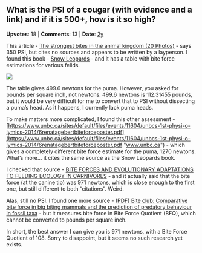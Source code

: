 ## What is the PSI of a cougar (with evidence and a link) and if it is 500+, how is it so high?
    
**Upvotes**: 18 | **Comments**: 13 | **Date**: [2y](https://www.quora.com/What-is-the-PSI-of-a-cougar-with-evidence-and-a-link-and-if-it-is-500-how-is-it-so-high/answer/Gary-Meaney)

This article - [The strongest bites in the animal kingdom (20 Photos)](https://thechive.com/2016/06/16/the-strongest-bites-in-the-animal-kingdom-20-photos/ "thechive.com") - says 350 PSI, but cites no sources and appears to be written by a layperson. I found this book - [Snow Leopards](https://books.google.no/books?id=nAvSBgAAQBAJ&pg=PA8&lpg=PA8&dq=bite%20force%20%22puma%22&source=bl&ots=uAQyTWRQjG&sig=ACfU3U0E0ZUTgyofsfVdRNNWJGA-KDgplA&hl=en&sa=X&ved=2ahUKEwi4tdnN38_iAhUPSxUIHelfCJ4Q6AEwFXoECF4QAQ#v%3Donepage%26q%3Dbite%20force%20%22puma%22%26f%3Dfalse "books.google.no") - and it has a table with bite force estimations for various felids.

![](https://qph.fs.quoracdn.net/main-qimg-e34c6221ccd15cb1f58b22ea2400732a-pjlq)

The table gives 499.6 newtons for the puma. However, you asked for pounds per square inch, not newtons. 499.6 newtons is 112.31455 pounds, but it would be very difficult for me to convert that to PSI without dissecting a puma’s head. As it happens, I currently lack puma heads.

To make matters more complicated, I found this other assessment - [https://www.unbc.ca/sites/default/files/events/11604/unbcs-1st-physi-o-lymics-2014/6renatagebertbiteforceposter.pdf](https://www.unbc.ca/sites/default/files/events/11604/unbcs-1st-physi-o-lymics-2014/6renatagebertbiteforceposter.pdf "www.unbc.ca") - which gives a completely different bite force estimate for the puma, 1270 newtons. What’s more… it cites the same source as the Snow Leopards book.

I checked that source - [BITE FORCES AND EVOLUTIONARY ADAPTATIONS TO FEEDING ECOLOGY IN CARNIVORES](https://esajournals.onlinelibrary.wiley.com/doi/10.1890/0012-9658(2007)88[347:BFAEAT]2.0.CO;2 "esajournals.onlinelibrary.wiley.com") - and it actually said that the bite force (at the canine tip) was 971 newtons, which is close enough to the first one, but still different to both “citations”. Weird.

Alas, still no PSI. I found one more source - [(PDF) Bite club: Comparative bite force in big biting mammals and the prediction of predatory behaviour in fossil taxa](https://www.researchgate.net/publication/7920119_Bite_club_Comparative_bite_force_in_big_biting_mammals_and_the_prediction_of_predatory_behaviour_in_fossil_taxa "www.researchgate.net") - but it measures bite force in Bite Force Quotient (BFQ), which cannot be converted to pounds per square inch.

In short, the best answer I can give you is 971 newtons, with a Bite Force Quotient of 108\. Sorry to disappoint, but it seems no such research yet exists.

